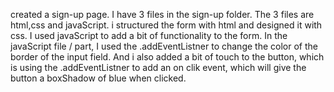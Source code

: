 created a sign-up page.
I have 3 files in the sign-up folder.
The 3 files are html,css and javaScript.
i structured the form with html and designed it with css.
I used javaScript to add a bit of functionality to the form.
In the javaScript file / part, I used the .addEventListner to change the color of the border of the input field.
And i also added a bit of touch to the button, which is using the .addEventListner to add an on clik event, which will give the button a boxShadow of blue when clicked.
